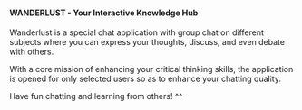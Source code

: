 #### WANDERLUST - Your Interactive Knowledge Hub

Wanderlust is a special chat application with group chat on different subjects where you can express your thoughts, discuss, and even debate with others.

With a core mission of enhancing your critical thinking skills, the application is opened for only selected users so as to enhance your chatting quality. 

Have fun chatting and learning from others! ^^